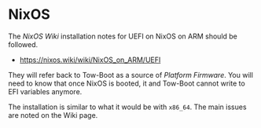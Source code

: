 NixOS
=====

The *NixOS Wiki* installation notes for UEFI on NixOS on ARM should be
followed.

 - https://nixos.wiki/wiki/NixOS_on_ARM/UEFI

They will refer back to Tow-Boot as a source of *Platform Firmware*.
You will need to know that once NixOS is booted, it and Tow-Boot cannot write to EFI variables anymore.

The installation is similar to what it would be with `x86_64`. The main issues
are noted on the Wiki page.
